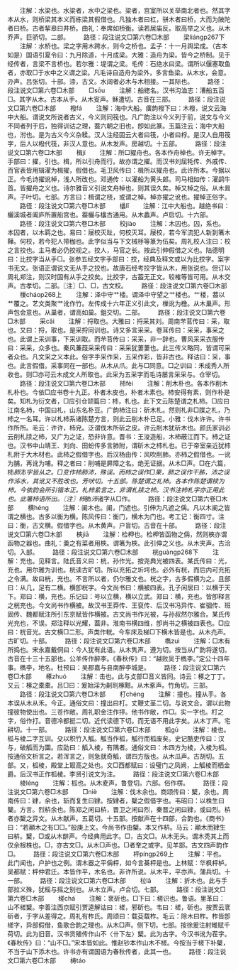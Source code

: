<!-- { "loadSidebar": true } -->
　　注解：水梁也。水梁者，水中之梁也。梁者，宫室所以关举南北者也。然其字本从水，则桥梁其本义而栋梁其假借也。凡独木者曰杠，骈木者曰桥，大而为陂陀者曰桥。古者挈皋曰井桥。曲礼：奉席如桥衡。读若居庙反。取高举之义也。从木乔声。巨骄切。二部。
　　路径：段注说文□第六卷□木部
　　梁liánɡp267下
　　注解：水桥也。梁之字用木跨水，则今之桥也。孟子：十一月舆梁成。（古本如是）国语引夏令曰：九月除道，十月成梁。大雅：造舟为梁。皆今之桥制。见于经传者，言梁不言桥也。若尔雅：堤谓之梁。毛传：石绝水曰梁。谓所以偃塞取鱼者，亦取□于水中之义谓之梁。凡毛诗自造舟为梁外，多言鱼梁。从木水，会意。刅声。吕张切。十部。渿，古文。水阔者必木与木相接。一其际也。
　　路径：段注说文□第六卷□木部
　　□sōu
　　注解：船緫名。汉书沟洫志：漕船五百□。其字从木。古本从手。从木叜声。稣遭切。古音在三部。
　　路径：段注说文□第六卷□木部
　　橃fá
　　注解：海中大船。癀韵橃下曰：木橃，说文云海中大船。谓说文所说者古义，今义则同筏也。凡广韵注以今义列于前，说文与今义不同者列于后，独得训诂之理，葢六朝之旧也，卽如此篆。玉篇注云：海中大船也，泭也。是为古义今义杂糅。汉人注经固云大者曰筏，小者曰桴。是汉人自用筏字，后人以橃代筏，非汉人意也。从木发声。房越切。十五部。
　　路径：段注说文□第六卷□木部
　　楫jí
　　注解：所□擢舟也。各本作舟棹也。许无棹字。手部曰：擢，引也。楫，所以引舟而行。故亦谓之擢。而汉书刘屈牦传、外戚传、百官表皆用辑濯为楫擢，假借也。毛卫风传曰：楫所以擢舟也。此许所本。今据以正。今毛诗擢讹棹，浅人所改也。邓通传：以濯船为黄头郞。司马相如传：濯鹢牛首。皆擢舟之义也。诗尔雅音义引说文舟棹也，则其误久矣。棹又棹之俗。从木咠声。子叶切。七部。方言曰：楫谓之桡，或谓之棹。棹亦擢之讹也。擢棹正俗字。
　　路径：段注说文□第六卷□木部
　　欚lǐ
　　注解：江中大船也。越绝书曰：欐溪城者阖庐所置船宫也。葢欐与欚古通用。从木蠡声。卢启切。十六部。
　　路径：段注说文□第六卷□木部
　　校jiào
　　注解：木囚也。囚，系也。本囚者，以木羁之也。易曰：屦校灭趾，何校灭耳。屦校，若今军流犯人新到箸木鞾。何校，若今犯人带枷也。此字似当与下文械杽等篆为伍矣。周礼校人注曰：校之言挍也。主马者必仍挍视之。挍人，马官之长。按此引伸假借之义也。陆德明曰：比挍字当从手□。张参五经文字手部曰：挍，经典及释文或以为比挍字。案字书无文。张语正谓说文无从手之挍也。故唐石经考挍字皆从木，用张说也。但订以周礼郑注，则汉时固有从手之挍矣。比挍字，古葢无正文。较榷等皆可用。从木交声。古孝切。二部。〖注〗□、□，古文校。
　　路径：段注说文□第六卷□木部
　　樔cháop268上
　　注解：泽中守艹楼。谓泽中守望之艹楼也。艹楼，葢以艹覆之。艺文类聚艹讹作竹。左传成十六年正义引此文，樔讹为橹。从木巢声。形声包会意也。从巢者，谓高如巢。鉏交切。二部。
　　路径：段注说文□第六卷□木部
　　采cǎi
　　注解：捋取也。大雅曰：捋采其刘。周南芣苢传曰：采，取也。又曰：捋，取也。是采捋同训也。诗又多言采采。卷耳传曰：采采，事采之也。此谓上采训事，下采训取。而芣苢传曰：采采，非一辞也。曹风采采衣服传曰：采采，众多也。秦风蒹葭采采传曰：采采犹萋萋也。此三传义略同，皆谓可采者众也。凡文采之义本此。俗字手采作采，五采作彩，皆非古也。释诂曰：采，事也。此言假借。采事同在一部也。从木从爪。此与□同意。□之训曰：禾成秀人所收也。则□亦可云木成文人所取也。此采为五采字而毛诗屡言采采与。仓宰切。
　　路径：段注说文□第六卷□木部
　　杮fèi
　　注解：削木朴也。各本作削木札朴也。今依□应书卷十九正。朴者木皮也，朴者木素也。杮安得有素，则作朴是矣。知札为衍文者，□应引仓颉篇曰：杮，札也。此下文云陈楚谓之札杮。□应曰江南名杮，中国曰札，山东名朴豆。广韵杮注曰：斫木札。然则札非□牒之札，乃杮之一名耳。许以札杮系诸陈楚方言，则此云削木朴已足。小雅：伐木许许。许书作所所。毛云：许许，杮皃。泛谓伐木所斫之皮。许云削木犹斫木也。颜氏家训必云削札牍之杮，又广为之证，恐非许意。晋书：王浚造船，木杮蔽江而下。杮之证也。汉书中山靖王、刘向、田蚡传多言肺附，谓斫木之杮札也。已于帝室亲近犹杮札附于大木材也。此杮之假借字也。后汉杨由传：风吹削肺。亦杮之假借也。一讹为脯，再讹为哺。释之者曰：削哺是屛障之名。绝无证据。从木□声。□在六篇，杮*肺*沛*字皆从之。□变作杮肺沛，殊误。而杮之误作□果，肺之误作干胏，沛之误作泲水，其讹又不胜改也。芳吠切。十五部。陈楚谓之札杮。各本作陈楚谓椟为杮。今依韵会所引锴本正。札杮絫言之，非谓札牍之杮。汉书注杮札字亦正用此也。此箸杮语所出。〖注〗杮*肺*沛*诸字从□作。
　　路径：段注说文□第六卷□木部
　　横hénɡ
　　注解：阑木也。阑，门遮也。引伸为凡遮之偁。凡以木阑之皆谓之横也。古多以衡为横。陈风传曰：衡门，横木为门也。考工记：衡四寸。注曰：衡，古文横。假借字也。从木黄声。户盲切。古音在十部。
　　路径：段注说文□第六卷□木部
　　梜jiā
　　注解：检柙也。检柙皆函物之偁，然则梜亦谓函物之器也。曲礼：羮之有菜者用梜。谓箸为梜。此引伸之义也。从木夹声。古洽切。入部。
　　路径：段注说文□第六卷□木部
　　桄ɡuànɡp268下
　　注解：充也。见释言。陆氏音义曰：桄，孙作光。按尧典光被四表。某氏传曰：光，充也。用尔雅为训也。桄读古旷切。所以充拓之圻堮也。必外有桄，而后内可充拓之令满。故曰桄，充也。不言所以者，仍尔雅文也。桄之字，古多假横为之。且部曰：从几，足有二横。横卽桄字。今文尚书曰：横被四表。孔子闲居曰：以横于天下。郑曰：横，充也。乐记曰：号以立横，横以立武。郑曰：横，充也。皆卽释言之桄充也。今文尚书作横被。故汉书王莽传、王裒传、后汉书冯异传、崔骃传、班固传、魏都赋注所引东京赋皆作横被。古文尚书作光被，与孙叔然尔雅合。某氏传光充也，不误。郑注释以光耀，葢非。淮南书横四维，卽尚书之横被四表也。□应曰：桄音光。古文横□二形。声类作輄。今车床及梯□下横木皆是也。从木灮声。古旷切。十部。
　　路径：段注说文□第六卷□木部
　　檇zuì
　　注解：□木有所捣也。宋永嘉戴侗曰：今人犹有此语。从木隽声。遵为切。按当从广韵将遂切。古音在十三十五部也。公羊传作醉李。《春秋传》曰：“越败吴于檇李。”定公十四年事。檇李，地名。杜预曰：吴郡嘉与县南醉李城是。
　　路径：段注说文□第六卷□木部
　　椓zhuó
　　注解：击也。此与攴部□音义皆同。诗云：椓之丁丁。又云：椓之橐橐。吕□曰：爰始淫为劓刵椓黥。从木豖声。竹角切。三部。
　　路径：段注说文□第六卷□木部
　　朾chénɡ
　　注解：撞也。撞从手。各本误从木从禾。今正。通俗文曰：撞出曰朾。丈鞭丈茎二切。与说文合。谓以此物撞彼物使出也。三苍作敞。周礼职金注作揨。他书作敞，作□。实一字也。朾之字，俗作打。音德冷都挺二切。近代读德下切。而无语不用此字矣。从木丁声。宅耕切。十一部。
　　路径：段注说文□第六卷□木部
　　柧ɡū
　　注解：棱也。柧与棱二字互训。殳以积竹入觚。觚当作柧，觚行而柧废矣。史记酷吏传曰：汉与，破觚而为圜。应劭曰：觚入棱，有隅者。通俗文曰：木四方为棱，入棱为柧。按通俗文析言之。若浑言之，则急就奇觚，谓四方版也。从木瓜声。古胡切。五部。又，柧棱，殿堂上冣高之处也。文□西都赋曰：设璧门之凤阙，上觚棱而栖金爵。后汉书正作柧棱。李贤引说文为注。
　　路径：段注说文□第六卷□木部
　　棱lénɡ
　　注解：柧也。从木夌声。鲁登切。六部。俗作楞。
　　路径：段注说文□第六卷□木部
　　□niè
　　注解：伐木余也。商颂传曰：櫱，余也。周南传曰：肄，余也，斩而复生曰肄。按肄者，櫱之假借字也。韦昭曰：以株生曰櫱。方言。烈枿余也。陈郑之闲曰枿，晋卫之闲曰烈，秦晋之闲曰肄，或曰烈。枿者亦櫱之异文。从木献声。五葛切。十五部。按献声在十四部，合韵也。《商书》曰：“若顚木之有□□。”般庚上文。今尚书作由櫱。本又作枿。马云：顚木而肄生曰枿。櫱，□或从木辥声。今经典用此字。□，古文□。从木无头。谓木秃其上而仅余根株也。□，亦古文□。从木□声也。□者羍之或字。见羊部。古文四声韵作□。
　　路径：段注说文□第六卷□木部
　　枰pínɡp269上
　　注解：平也。此门闻也，户护也之例。谓木器之平偁枰，如今言棊枰是也。上林赋：华枫枰栌。吴都赋：枰仲君迁。本皆作平，木名也。非许所说。从木平，平亦声。蒲兵切。十一部。
　　路径：段注说文□第六卷□木部
　　柆lā
　　注解：折木也。此与手部拉义殊，犹榣与摇之别也。从木立声。卢合切。七部。
　　路径：段注说文□第六卷□木部
　　槎chá
　　注解：衺斫也。□下曰：槎识也。鲁语。里革曰：山不槎櫱。李善注西京赋引贾逵解诂曰：槎，邪斫也。韦曰：槎，斫也。按贾云衺斫者，于字从差得之。周礼有柞氏。周颂曰：载芟载柞。毛云：除木曰柞。柞皆卽槎字，异部假借，鱼歌合韵之理也。从木□声。侧下切。七部。按徐爰注射雉赋千荷切。此为旧音。汉书货殖传作山不〈卄下左〉櫱。此为古字。今汉书讹为茬字。《春秋传》曰：“山不□。”宋本皆如此。惟赵钞本作山木不槎。今按当于槎下补櫱，不当于山下添木也。许书亦有谓国语为春秋传者，此其一也。
　　路径：段注说文□第六卷□木部
　　梼táo

